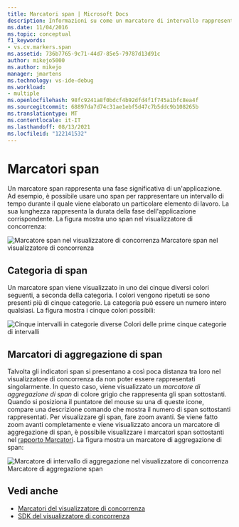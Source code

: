 ```yaml
---
title: Marcatori span | Microsoft Docs
description: Informazioni su come un marcatore di intervallo rappresenta una fase significativa di un'applicazione e vedere un esempio che mostra un intervallo nel visualizzatore di concorrenza.
ms.date: 11/04/2016
ms.topic: conceptual
f1_keywords:
- vs.cv.markers.span
ms.assetid: 736b7765-9c71-44d7-85e5-79787d13d91c
author: mikejo5000
ms.author: mikejo
manager: jmartens
ms.technology: vs-ide-debug
ms.workload:
- multiple
ms.openlocfilehash: 98fc9241a8f0bdcf4b92dfd4f1f745a1bfc8ea4f
ms.sourcegitcommit: 68897da7d74c31ae1ebf5d47c7b5ddc9b108265b
ms.translationtype: MT
ms.contentlocale: it-IT
ms.lasthandoff: 08/13/2021
ms.locfileid: "122141532"
---
```

# <a name="span-markers"></a>Marcatori span
Un marcatore span rappresenta una fase significativa di un'applicazione. Ad esempio, è possibile usare uno span per rappresentare un intervallo di tempo durante il quale viene elaborato un particolare elemento di lavoro. La sua lunghezza rappresenta la durata della fase dell'applicazione corrispondente. La figura mostra uno span nel visualizzatore di concorrenza:

 ![Marcatore span nel visualizzatore di concorrenza](../profiling/media/cvmarkerspan.png "CVMarkerSpan") Marcatore span nel visualizzatore di concorrenza

## <a name="span-category"></a>Categoria di span
 Un marcatore span viene visualizzato in uno dei cinque diversi colori seguenti, a seconda della categoria. I colori vengono ripetuti se sono presenti più di cinque categorie. La categoria può essere un numero intero qualsiasi. La figura mostra i cinque colori possibili:

 ![Cinque intervalli in categorie diverse](../profiling/media/cvmarkerspancategory.png "CVMarkerSpanCategory") Colori delle prime cinque categorie di intervalli

## <a name="span-aggregation-markers"></a>Marcatori di aggregazione di span
 Talvolta gli indicatori span si presentano a così poca distanza tra loro nel visualizzatore di concorrenza da non poter essere rappresentati singolarmente. In questo caso, viene visualizzato un *marcatore di aggregazione di span* di colore grigio che rappresenta gli span sottostanti. Quando si posiziona il puntatore del mouse su una di queste icone, compare una descrizione comando che mostra il numero di span sottostanti rappresentati. Per visualizzare gli span, fare zoom avanti. Se viene fatto zoom avanti completamente e viene visualizzato ancora un marcatore di aggregazione di span, è possibile visualizzare i marcatori span sottostanti nel [rapporto Marcatori](../profiling/markers-report.md). La figura mostra un marcatore di aggregazione di span:

 ![Marcatore di intervallo di aggregazione nel visualizzatore di concorrenza](../profiling/media/cvmarkerspanaggregate.png "CVMarkerSpanAggregate") Marcatore di aggregazione span

## <a name="see-also"></a>Vedi anche
- [Marcatori del visualizzatore di concorrenza](../profiling/concurrency-visualizer-markers.md)
- [SDK del visualizzatore di concorrenza](../profiling/concurrency-visualizer-sdk.md)